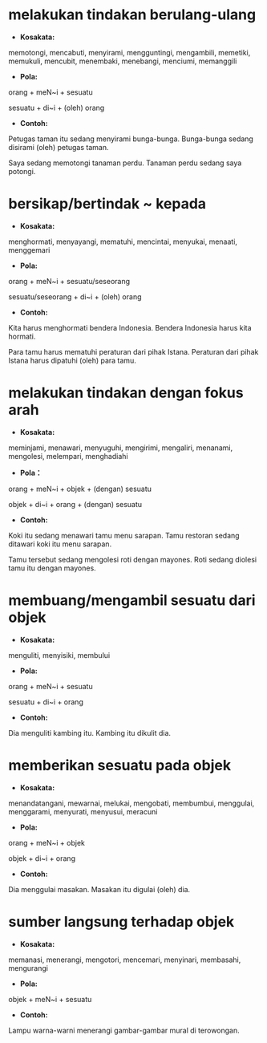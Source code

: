 # melakukan tindakan berulang-ulang

* **Kosakata:**

memotongi, mencabuti, menyirami, mengguntingi, mengambili, memetiki, memukuli, mencubit, menembaki, menebangi, menciumi, memanggili

* **Pola:**

orang + meN\~i + sesuatu

sesuatu + di\~i + (oleh) orang

* **Contoh:**

Petugas taman itu sedang menyirami bunga-bunga.
Bunga-bunga sedang disirami (oleh) petugas taman.

Saya sedang memotongi tanaman perdu.
Tanaman perdu sedang saya potongi.

# bersikap/bertindak \~ kepada

* **Kosakata:**

menghormati, menyayangi, mematuhi, mencintai, menyukai, menaati, menggemari

* **Pola:**

orang + meN\~i + sesuatu/seseorang

sesuatu/seseorang + di\~i + (oleh) orang

* **Contoh:**

Kita harus menghormati bendera Indonesia.
Bendera Indonesia harus kita hormati.

Para tamu harus mematuhi peraturan dari pihak Istana.
Peraturan dari pihak Istana harus dipatuhi (oleh) para tamu.

# melakukan tindakan dengan fokus arah

* **Kosakata:**

meminjami, menawari, menyuguhi, mengirimi, mengaliri, menanami, mengolesi, melempari, menghadiahi

* **Pola：**

orang + meN\~i + objek + (dengan) sesuatu

objek + di\~i + orang + (dengan) sesuatu

* **Contoh:**

Koki itu sedang menawari tamu menu sarapan.
Tamu restoran sedang ditawari koki itu menu sarapan.

Tamu tersebut sedang mengolesi roti dengan mayones.
Roti sedang diolesi tamu itu dengan mayones.

# membuang/mengambil sesuatu dari objek

* **Kosakata:**

menguliti, menyisiki, membului

* **Pola:**

orang + meN\~i + sesuatu

sesuatu + di\~i + orang

* **Contoh:**

Dia menguliti kambing itu.
Kambing itu dikulit dia.

# memberikan sesuatu pada objek

* **Kosakata:**

menandatangani, mewarnai, melukai, mengobati, membumbui, menggulai, menggarami, menyurati, menyusui, meracuni

* **Pola:**

orang + meN\~i + objek

objek + di\~i + orang

* **Contoh:**

Dia menggulai masakan.
Masakan itu digulai (oleh) dia.

# sumber langsung terhadap objek

* **Kosakata:**

memanasi, menerangi, mengotori, mencemari, menyinari, membasahi, mengurangi

* **Pola:**

objek + meN\~i + sesuatu

* **Contoh:**

Lampu warna-warni menerangi gambar-gambar mural di terowongan.
